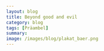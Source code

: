 ```yaml
---
layout: blog
title: Beyond good and evil
category: blog
tags: [Präambel]  
summary:  
image: /images/blog/plakat_baer.png
---
```

